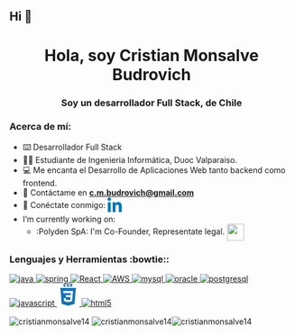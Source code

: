 ## Hi 👋

<h1 align="center">Hola, soy Cristian Monsalve Budrovich </h1>
<h3 align="center">Soy un desarrollador Full Stack, de Chile </h3>

### Acerca de mí:

- ⌨️ Desarrollador Full Stack
- 👨‍🏫 Estudiante de Ingenieria Informática, Duoc Valparaiso. 
- 💻 Me encanta el Desarrollo de Aplicaciones Web tanto backend como frontend.
- :speech_balloon: Contáctame en **c.m.budrovich@gmail.com**
- :link: Conéctate conmigo: <a href="https://www.linkedin.com/in/cristian-monsalve-budrovich/" target="_blank"><img align="center" src="https://raw.githubusercontent.com/Dhamary08/Email-Sign/master/linkedin-in.png" alt="Cristian Andres Monsalve Budrovich" height="30" width="25"/></a>
- I’m currently working on:
    - :Polyden SpA: I'm Co-Founder, Representate legal. <a href="https://www.polyden.cl" target="_blank"><img align="center" src="" height="30" width="30"></a>

<h3 align="left">Lenguajes y Herramientas :bowtie::</h3>
    <p align="left"> <a href="#" target="_blank"> <img
                src="https://www.vectorlogo.zone/logos/java/java-icon.svg" alt="java"
                width="50" height="40" margin-right="3px"/> </a> <a href="https://spring.io/" target="_blank"> <img
                src="https://www.vectorlogo.zone/logos/springio/springio-icon.svg" alt="spring" width="40"
                height="40" margin-right="3px"/> </a> <a href="https://www.vectorlogo.zone/logos/nodejs/nodejs-icon.svg" alt="Node.js" width="40"
                height="40" margin-right="3px"/> </a> <a href="https://reactjs.org" target="_blank"> <img
                src="https://www.vectorlogo.zone/logos/reactjs/reactjs-icon.svg" alt="React" width="40"
                height="40" margin-right="3px"/> </a> <a href="#" target="_blank"> <img
                src="https://img.icons8.com/color/452/amazon-web-services.png" alt="AWS" width="40"
                height="40" margin-right="3px"/> </a> <a href="https://www.mysql.com/" target="_blank"> <img
                src="https://www.vectorlogo.zone/logos/mysql/mysql-icon.svg" alt="mysql"
                width="55" height="40" margin-right="3px"/> </a> <a href="https://www.oracle.com/" target="_blank"> <img
                src="https://www.vectorlogo.zone/logos/oracle/oracle-ar21.svg" alt="oracle"
                width="40" height="40" margin-right="3px"/> </a> <a href="https://www.postgresql.org" target="_blank"> <img
                src="https://www.vectorlogo.zone/logos/postgresql/postgresql-icon.svg"
                alt="postgresql" width="50" height="40" margin-right="3px"/> </a> <a href="#" target="_blank"> <img
                src="https://upload.vectorlogo.zone/logos/javascript/images/239ec8a4-163e-4792-83b6-3f6d96911757.svg" alt="javascript"
                width="40" height="40" margin-right="3px"/> </a> <a href="https://www.w3schools.com/css/" target="_blank"> <img
                src="https://raw.githubusercontent.com/devicons/devicon/master/icons/css3/css3-plain-wordmark.svg" alt="css3"
                width="40" height="40" margin-right="3px"/> </a> <a href="https://www.w3.org/html/" target="_blank"> <img
                src="https://www.vectorlogo.zone/logos/w3_html5/w3_html5-icon.svg" alt="html5"
                width="40" height="40" margin-right="3px"/> </a> <a href="https://developer.mozilla.org/en-US/docs/Web/JavaScript"
            target="_blank"></a></p>
<p><img align="center" src="https://github-readme-stats.vercel.app/api/top-langs?username=cristianmonsalve14&show_icons=true&locale=en&theme=tokyonight&langs_count=3" alt="cristianmonsalve14" />&nbsp;<img align="center" src="https://github-readme-stats.vercel.app/api?username=cristianmonsalve14&show_icons=true&locale=en&theme=tokyonight" alt="cristianmonsalve14" /><img align="center" src="https://github-readme-streak-stats.herokuapp.com/?user=cristianmonsalve14&theme=dark" alt="cristianmonsalve14" /></p>
